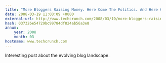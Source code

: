 ```yaml
---
title: "More Bloggers Raising Money. Here Come The Politics. And Here Comes My Rant."
date: 2008-03-19 11:00:09 +0000
external-url: http://www.techcrunch.com/2008/03/19/more-bloggers-raising-money-here-come-the-politics-and-here-comes-my-rant/
hash: 037326e54729bc99784df824ab56a3e8
annum:
    year: 2008
    month: 03
hostname: www.techcrunch.com
---
```


Interesting post about the evolving blog landscape.
